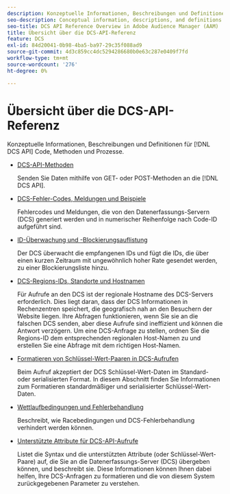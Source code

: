 ```yaml
---
description: Konzeptuelle Informationen, Beschreibungen und Definitionen für DCS-API-Code, Methoden und Prozesse.
seo-description: Conceptual information, descriptions, and definitions for DCS API code, methods, and processes in Adobe Audience Manager (AAM).
seo-title: DCS API Reference Overview in Adobe Audience Manager (AAM)
title: Übersicht über die DCS-API-Referenz
feature: DCS
exl-id: 84d20041-0b98-4ba5-ba97-29c35f088ad9
source-git-commit: 4d3c859cc4dc5294286680b0e63c287e0409f7fd
workflow-type: tm+mt
source-wordcount: '276'
ht-degree: 0%

---
```


# Übersicht über die DCS-API-Referenz

Konzeptuelle Informationen, Beschreibungen und Definitionen für [!DNL DCS API] Code, Methoden und Prozesse.

* [DCS-API-Methoden](/help/using/api/dcs-intro/dcs-api-reference/dcs-api-methods.md)

  Senden Sie Daten mithilfe von GET- oder POST-Methoden an die [!DNL DCS API].

* [DCS-Fehler-Codes, Meldungen und Beispiele](/help/using/api/dcs-intro/dcs-api-reference/dcs-error-codes.md)

  Fehlercodes und Meldungen, die von den Datenerfassungs-Servern (DCS) generiert werden und in numerischer Reihenfolge nach Code-ID aufgeführt sind.

* [ID-Überwachung und -Blockierungsauflistung](/help/using/api/dcs-intro/dcs-api-reference/id-monitoring-denylisting.md)

  Der DCS überwacht die empfangenen IDs und fügt die IDs, die über einen kurzen Zeitraum mit ungewöhnlich hoher Rate gesendet werden, zu einer Blockierungsliste hinzu.

* [DCS-Regions-IDs, Standorte und Hostnamen](/help/using/api/dcs-intro/dcs-api-reference/dcs-regions.md)

  Für Aufrufe an den DCS ist der regionale Hostname des DCS-Servers erforderlich. Dies liegt daran, dass der DCS Informationen in Rechenzentren speichert, die geografisch nah an den Besuchern der Website liegen. Ihre Abfragen funktionieren, wenn Sie sie an die falschen DCS senden, aber diese Aufrufe sind ineffizient und können die Antwort verzögern. Um eine DCS-Anfrage zu stellen, ordnen Sie die Regions-ID dem entsprechenden regionalen Host-Namen zu und erstellen Sie eine Abfrage mit dem richtigen Host-Namen.

* [Formatieren von Schlüssel-Wert-Paaren in DCS-Aufrufen](/help/using/api/dcs-intro/dcs-api-reference/dcs-key-format.md)

  Beim Aufruf akzeptiert der DCS Schlüssel-Wert-Daten im Standard- oder serialisierten Format. In diesem Abschnitt finden Sie Informationen zum Formatieren standardmäßiger und serialisierter Schlüssel-Wert-Daten.

* [Wettlaufbedingungen und Fehlerbehandlung](/help/using/api/dcs-intro/dcs-api-reference/dcs-race-conditions.md)

  Beschreibt, wie Racebedingungen und DCS-Fehlerbehandlung verhindert werden können.

* [Unterstützte Attribute für DCS-API-Aufrufe](/help/using/api/dcs-intro/dcs-api-reference/dcs-keys.md)

  Listet die Syntax und die unterstützten Attribute (oder Schlüssel-Wert-Paare) auf, die Sie an die Datenerfassungs-Server (DCS) übergeben können, und beschreibt sie. Diese Informationen können Ihnen dabei helfen, Ihre DCS-Anfragen zu formatieren und die von diesem System zurückgegebenen Parameter zu verstehen.

